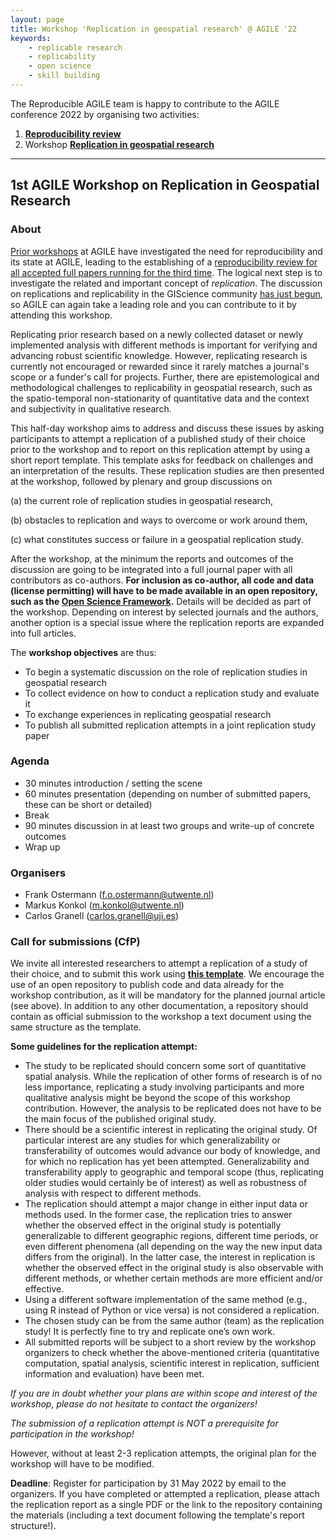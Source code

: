 ```yaml
---
layout: page
title: Workshop 'Replication in geospatial research' @ AGILE '22
keywords:
    - replicable research
    - replicability
    - open science
    - skill building
---
```


The Reproducible AGILE team is happy to contribute to the AGILE conference 2022 by organising two activities:

1. **[Reproducibility review](/2022)**
1. Workshop **[Replication in geospatial research](#replication-in-geospatial-research)**

------

## 1st AGILE Workshop on Replication in Geospatial Research

### About

[Prior workshops](/) at AGILE have investigated the need for reproducibility and its state at AGILE, leading to the establishing of a [reproducibility review for all accepted full papers running for the third time](/2022).
The logical next step is to investigate the related and important concept of _replication_.
The discussion on replications and replicability in the GIScience community [has just begun](https://doi.org/10.1073/pnas.2015759118), so AGILE can again take a leading role and you can contribute to it by attending this workshop.

Replicating prior research based on a newly collected dataset or newly implemented analysis with different methods is important for verifying and advancing robust scientific knowledge.
However, replicating research is currently not encouraged or rewarded since it rarely matches a journal's scope or a funder's call for projects.
Further, there are epistemological and methodological challenges to replicability in geospatial research, such as the spatio-temporal non-stationarity of quantitative data and the context and subjectivity in qualitative research.

This half-day workshop aims to address and discuss these issues by asking participants to attempt a replication of a published study of their choice prior to the workshop and to report on this replication attempt by using a short report template.
This template asks for feedback on challenges and an interpretation of the results.
These replication studies are then presented at the workshop, followed by plenary and group discussions on

(a) the current role of replication studies in geospatial research,

(b) obstacles to replication and ways to overcome or work around them, 

(c) what constitutes success or failure in a geospatial replication study.

After the workshop, at the minimum the reports and outcomes of the discussion are going to be integrated into a full journal paper with all contributors as co-authors.
**For inclusion as co-author, all code and data (license permitting) will have to be made available in an open repository, such as the [Open Science Framework](https://osf.io/).**
Details will be decided as part of the workshop.
Depending on interest by selected journals and the authors, another option is a special issue where the replication reports are expanded into full articles.

The **workshop objectives** are thus:

- To begin a systematic discussion on the role of replication studies in geospatial research
- To collect evidence on how to conduct a replication study and evaluate it
- To exchange experiences in replicating geospatial research
- To publish all submitted replication attempts in a joint replication study paper

### Agenda

- 30 minutes introduction / setting the scene
- 60 minutes presentation (depending on number of submitted papers, these can be short or detailed)
- Break
- 90 minutes discussion in at least two groups and write-up of concrete outcomes
- Wrap up

### Organisers

- Frank Ostermann (f.o.ostermann@utwente.nl)
- Markus Konkol (m.konkol@utwente.nl)
- Carlos Granell (carlos.granell@uji.es)

### Call for submissions (CfP)

We invite all interested researchers to attempt a replication of a study of their choice, and to submit this work using **[this template](https://docs.google.com/document/d/1TClKwVSwuZz4gUZGq6ca99mFIcdy9XGy/)**.
We encourage the use of an open repository to publish code and data already for the workshop contribution, as it will be mandatory for the planned journal article (see above).
In addition to any other documentation, a repository should contain as official submission to the workshop a text document using the same structure as the template. 

**Some guidelines for the replication attempt:**

- The study to be replicated should concern some sort of quantitative spatial analysis.
  While the replication of other forms of research is of no less importance, replicating a study involving participants and more qualitative analysis might be beyond the scope of this workshop contribution. 
  However, the analysis to be replicated does not have to be the main focus of the published original study.
- There should be a scientific interest in replicating the original study. 
  Of particular interest are any studies for which generalizability or transferability of outcomes would advance our body of knowledge, and for which no replication has yet been attempted. 
Generalizability and transferability apply to geographic and temporal scope (thus, replicating older studies would certainly be of interest) as well as robustness of analysis with respect to different methods.
- The replication should attempt a major change in either input data or methods used.
  In the former case, the replication tries to answer whether the observed effect in the original study is potentially generalizable to different geographic regions, different time periods, or even different phenomena (all depending on the way the new input data differs from the original). 
  In the latter case, the interest in replication is whether the observed effect in the original study is also observable with different methods, or whether certain methods are more efficient and/or effective.
- Using a different software implementation of the same method (e.g., using R instead of Python or vice versa) is not considered a replication.
- The chosen study can be from the same author (team) as the replication study! It is perfectly fine to try and replicate one’s own work.
- All submitted reports will be subject to a short review by the workshop organizers to check whether the above-mentioned criteria (quantitative computation, spatial analysis, scientific interest in replication, sufficient information and evaluation) have been met.

_If you are in doubt whether your plans are within scope and interest of the workshop, please do not hesitate to contact the organizers!_

_The submission of a replication attempt is NOT a prerequisite for participation in the workshop!_

However, without at least 2-3 replication attempts, the original plan for the workshop will have to be modified. 

**Deadline**: Register for participation by 31 May 2022 by email to the organizers. If you have completed or attempted a replication, please attach the replication report as a single PDF or the link to the repository containing the materials (including a text document following the template's report structure!). 
